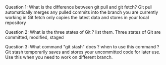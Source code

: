Question 1: What is the difference between git pull and git fetch?
Git pull automatically merges any pulled commits into the branch you are currently working in
Git fetch only copies the latest data and stores in your local repository

Question 2: What is the three states of Git ? list them.
Three states of Git are committed, modified, staged

Question 3: What command "git stash" does ? when to use this command ?
Git stash temporarily saves and stores your uncommitted code for later use. Use this when you need to work on different branch.